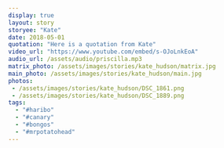 ```yaml
---
display: true
layout: story
storyee: "Kate"
date: 2018-05-01
quotation: "Here is a quotation from Kate"
video_url: "https://www.youtube.com/embed/s-OJoLnkEoA"
audio_url: /assets/audio/priscilla.mp3
matrix_photo: /assets/images/stories/kate_hudson/matrix.jpg
main_photo: /assets/images/stories/kate_hudson/main.jpg
photos: 
 - /assets/images/stories/kate_hudson/DSC_1861.png
 - /assets/images/stories/kate_hudson/DSC_1889.png
tags:
  - "#haribo"
  - "#canary"
  - "#bongos"
  - "#mrpotatohead"
---
```


